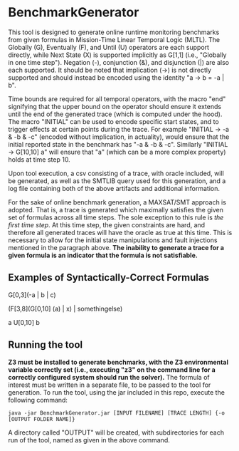 # BenchmarkGenerator
This tool is designed to generate online runtime monitoring benchmarks from given formulas in Mission-Time Linear Temporal Logic (MLTL). The Globally (G), Eventually (F), and Until (U) operators are each support directly, while Next State (X) is supported implicitly as G[1,1] (i.e., "Globally in one time step"). Negation (-), conjunction (&), and disjunction (|) are also each supported. It should be noted that implication (->) is not directly supported and should instead be encoded using the identity "a -> b = -a | b". 

Time bounds are required for all temporal operators, with the macro "end" signifying that the upper bound on the operator should ensure it extends until the end of the generated trace (which is computed under the hood). The macro "INITIAL" can be used to encode specific start states, and to trigger effects at certain points during the trace. For example "INITIAL -> -a & -b & -c" (encoded without implication, in actuality), would ensure that the initial reported state in the benchmark has "-a & -b & -c". Similarly "INITIAL -> G[10,10] a" will ensure that "a" (which can be a more complex property) holds at time step 10. 

Upon tool execution, a csv consisting of a trace, with oracle included, will be generated, as well as the SMTLIB query used for this generation, and a log file containing both of the above artifacts and additional information.

For the sake of online benchmark generation, a MAXSAT/SMT approach is adopted. That is, a trace is generated which maximally satisfies the given set of formulas across all time steps. The sole exception to this rule is *the first time step*. At this time step, the given constraints are hard, and therefore all generated traces will have the oracle as true at this time. This is necessary to allow for the initial state manipulations and fault injections mentioned in the paragraph above. **The inability to generate a trace for a given formula is an indicator that the formula is not satisfiable.**

## Examples of Syntactically-Correct Formulas

G[0,3](-a | b | c)

(F[3,8](G[0,10] (a) | x) | somethingelse)

a U[0,10] b

## Running the tool

**Z3 must be installed to generate benchmarks, with the Z3 environmental variable correctly set (i.e., executing "z3" on the command line for a correctly configured system should run the solver).** The formula of interest must be written in a separate file, to be passed to the tool for generation. To run the tool, using the jar included in this repo, execute the following command:

```java -jar BenchmarkGenerator.jar [INPUT FILENAME] [TRACE LENGTH] {-o [OUTPUT FOLDER NAME]}```

A directory called "OUTPUT" will be created, with subdirectories for each run of the tool, named as given in the above command.